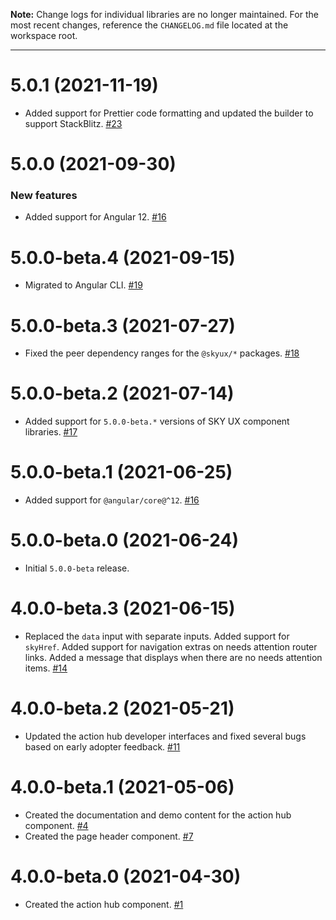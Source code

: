 **Note:** Change logs for individual libraries are no longer maintained. For the most recent changes, reference the `CHANGELOG.md` file located at the workspace root.

___
# 5.0.1 (2021-11-19)

- Added support for Prettier code formatting and updated the builder to support StackBlitz. [#23](https://github.com/blackbaud/skyux-pages/pull/23)

# 5.0.0 (2021-09-30)

### New features

- Added support for Angular 12. [#16](https://github.com/blackbaud/skyux-pages/pull/16)

# 5.0.0-beta.4 (2021-09-15)

- Migrated to Angular CLI. [#19](https://github.com/blackbaud/skyux-pages/pull/19)

# 5.0.0-beta.3 (2021-07-27)

- Fixed the peer dependency ranges for the `@skyux/*` packages. [#18](https://github.com/blackbaud/skyux-pages/pull/18)

# 5.0.0-beta.2 (2021-07-14)

- Added support for `5.0.0-beta.*` versions of SKY UX component libraries. [#17](https://github.com/blackbaud/skyux-pages/pull/17)

# 5.0.0-beta.1 (2021-06-25)

- Added support for `@angular/core@^12`. [#16](https://github.com/blackbaud/skyux-pages/pull/16)

# 5.0.0-beta.0 (2021-06-24)

- Initial `5.0.0-beta` release.

# 4.0.0-beta.3 (2021-06-15)

- Replaced the `data` input with separate inputs. Added support for `skyHref`. Added support for navigation extras on needs attention router links. Added a message that displays when there are no needs attention items. [#14](https://github.com/blackbaud/skyux-pages/pull/14)

# 4.0.0-beta.2 (2021-05-21)

- Updated the action hub developer interfaces and fixed several bugs based on early adopter feedback. [#11](https://github.com/blackbaud/skyux-pages/pull/11)

# 4.0.0-beta.1 (2021-05-06)

- Created the documentation and demo content for the action hub component. [#4](https://github.com/blackbaud/skyux-pages/pull/4)
- Created the page header component. [#7](https://github.com/blackbaud/skyux-pages/pull/7)

# 4.0.0-beta.0 (2021-04-30)

- Created the action hub component. [#1](https://github.com/blackbaud/skyux-pages/pull/1)
